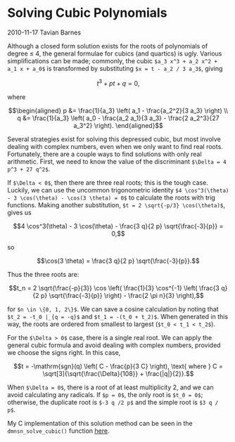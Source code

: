 # Solving Cubic Polynomials

<div class="infobar">
    <i class="fa fa-clock-o" aria-hidden="true"></i> 2010-11-17
    <i class="fa fa-user" aria-hidden="true"></i> Tavian Barnes
</div>

Although a closed form solution exists for the roots of polynomials of degree ≤ 4, the general formulae for cubics (and quartics) is ugly.
Various simplifications can be made; commonly, the cubic `$a_3 x^3 + a_2 x^2 + a_1 x + a_0$` is transformed by substituting `$x = t - a_2 / 3 a_3$`, giving

```math
t^3 + p t + q = 0,
```

where

```math
\begin{aligned}
p &= \frac{1}{a_3} \left( a_1 - \frac{a_2^2}{3 a_3} \right) \\
q &= \frac{1}{a_3} \left( a_0 - \frac{a_2 a_1}{3 a_3} - \frac{2 a_2^3}{27 a_3^2} \right).
\end{aligned}
```

Several strategies exist for solving this depressed cubic, but most involve dealing with complex numbers, even when we only want to find real roots.
Fortunately, there are a couple ways to find solutions with only real arithmetic. First, we need to know the value of the discriminant `$\Delta = 4 p^3 + 27 q^2$`.

If `$\Delta < 0$`, then there are three real roots; this is the tough case.
Luckily, we can use the uncommon trigonometric identity `$4 \cos^3(\theta) - 3 \cos(\theta) - \cos(3 \theta) = 0$` to calculate the roots with trig functions.
Making another substitution, `$t = 2 \sqrt{-p/3} \cos(\theta)$`, gives us

```math
4 \cos^3(\theta) - 3 \cos(\theta) - \frac{3 q}{2 p} \sqrt{\frac{-3}{p}} = 0,
```

so

```math
\cos(3 \theta) = \frac{3 q}{2 p} \sqrt{\frac{-3}{p}}.
```

Thus the three roots are:

```math
t_n = 2 \sqrt{\frac{-p}{3}} \cos \left( \frac{1}{3} \cos^{-1} \left( \frac{3 q}{2 p} \sqrt{\frac{-3}{p}} \right) - \frac{2 \pi n}{3} \right),
```

for `$n \in \{0, 1, 2\}$`.
We can save a cosine calculation by noting that `$t_2 = -t_0 |_{q = -q}$` and `$t_1 = -(t_0 + t_2)$`.
When generated in this way, the roots are ordered from smallest to largest (`$t_0 < t_1 < t_2$`).

For the `$\Delta > 0$` case, there is a single real root.
We can apply the general cubic formula and avoid dealing with complex numbers, provided we choose the signs right.
In this case,

```math
t = -\mathrm{sgn}(q) \left( C - \frac{p}{3 C} \right), \text{ where } C = \sqrt[3]{\sqrt{\frac{\Delta}{108}} + \frac{|q|}{2}}.
```

When `$\Delta = 0$`, there is a root of at least multiplicity 2, and we can avoid calculating any radicals.
If `$p = 0$`, the only root is `$t_0 = 0$`; otherwise, the duplicate root is `$-3 q /2 p$` and the simple root is `$3 q / p$`.

My C implementation of this solution method can be seen in the `dmnsn_solve_cubic()` function [here].

[here]: /cgit/dimension.git/tree/libdimension/math/polynomial.c#n322
